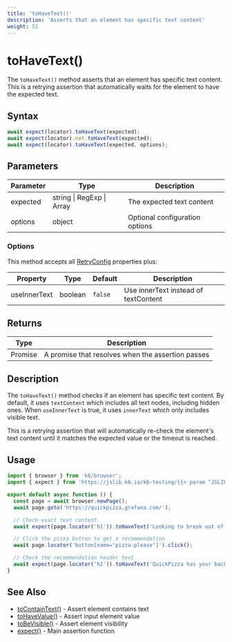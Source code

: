 ```yaml
---
title: 'toHaveText()'
description: 'Asserts that an element has specific text content'
weight: 51
---
```


# toHaveText()

The `toHaveText()` method asserts that an element has specific text content. This is a retrying assertion that automatically waits for the element to have the expected text.

## Syntax

<!-- eslint-skip -->

```javascript
await expect(locator).toHaveText(expected);
await expect(locator).not.toHaveText(expected);
await expect(locator).toHaveText(expected, options);
```

## Parameters

| Parameter | Type                      | Description                    |
| --------- | ------------------------- | ------------------------------ |
| expected  | string \| RegExp \| Array | The expected text content      |
| options   | object                    | Optional configuration options |

### Options

This method accepts all [RetryConfig](https://grafana.com/docs/k6/<K6_VERSION>/javascript-api/jslib/k6-testing/retrying-assertions/retryconfig) properties plus:

| Property     | Type    | Default | Description                          |
| ------------ | ------- | ------- | ------------------------------------ |
| useInnerText | boolean | `false` | Use innerText instead of textContent |

## Returns

| Type          | Description                                       |
| ------------- | ------------------------------------------------- |
| Promise<void> | A promise that resolves when the assertion passes |

## Description

The `toHaveText()` method checks if an element has specific text content. By default, it uses `textContent` which includes all text nodes, including hidden ones. When `useInnerText` is true, it uses `innerText` which only includes visible text.

This is a retrying assertion that will automatically re-check the element's text content until it matches the expected value or the timeout is reached.

## Usage

```javascript
import { browser } from 'k6/browser';
import { expect } from 'https://jslib.k6.io/k6-testing/{{< param "JSLIB_TESTING_VERSION" >}}/index.js';

export default async function () {
  const page = await browser.newPage();
  await page.goto('https://quickpizza.grafana.com/');

  // Check exact text content
  await expect(page.locator('h1')).toHaveText('Looking to break out of your pizza routine?');

  // Click the pizza button to get a recommendation
  await page.locator('button[name="pizza-please"]').click();

  // Check the recommendation header text
  await expect(page.locator('h2')).toHaveText('QuickPizza has your back!');
}
```

## See Also

- [toContainText()](https://grafana.com/docs/k6/<K6_VERSION>/javascript-api/jslib/k6-testing/retrying-assertions/tocontaintext) - Assert element contains text
- [toHaveValue()](https://grafana.com/docs/k6/<K6_VERSION>/javascript-api/jslib/k6-testing/retrying-assertions/tohavevalue) - Assert input element value
- [toBeVisible()](https://grafana.com/docs/k6/<K6_VERSION>/javascript-api/jslib/k6-testing/retrying-assertions/tobevisible) - Assert element visibility
- [expect()](https://grafana.com/docs/k6/<K6_VERSION>/javascript-api/jslib/k6-testing/expect) - Main assertion function
